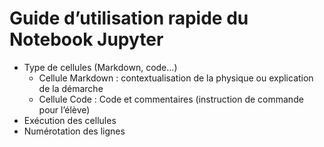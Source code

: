 # Guide d’utilisation rapide du Notebook Jupyter

- Type de cellules (Markdown, code…)
  - Cellule Markdown : contextualisation de la physique ou explication
        de la démarche 
  - Cellule Code : Code et commentaires (instruction de commande pour
    l’élève)
- Exécution des cellules
- Numérotation des lignes

